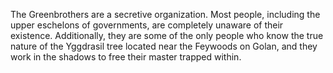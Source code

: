 The Greenbrothers are a secretive organization. Most people, including the upper eschelons of governments, are completely unaware of their existence. Additionally, they are some of the only people who know the true nature of the Yggdrasil tree located near the Feywoods on Golan, and they work in the shadows to free their master trapped within.